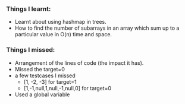 ### Things I learnt:
- Learnt about using hashmap in trees.
- How to find the number of subarrays in an array which sum up to a particular value in O(n) time and space.

### Things I missed:
- Arrangement of the lines of code (the impact it has).
- Missed the target=0
- a few testcases I missed
	- \[1, -2, -3\] for target=1
	- \[1,-1,null,1,null,-1,null,0\] for target=0
- Used a global variable